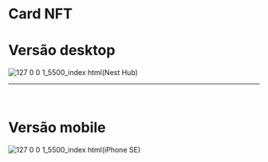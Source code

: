 # Card NFT 

# Versão desktop

![127 0 0 1_5500_index html(Nest Hub)](https://user-images.githubusercontent.com/96443031/164112334-c3adcaf8-bdcb-48c1-8e67-c92c45209153.png)<br>
<hr><br>

# Versão mobile

![127 0 0 1_5500_index html(iPhone SE)](https://user-images.githubusercontent.com/96443031/164112396-3f25fe9d-706b-4385-b371-bfe8f1872db8.png)


